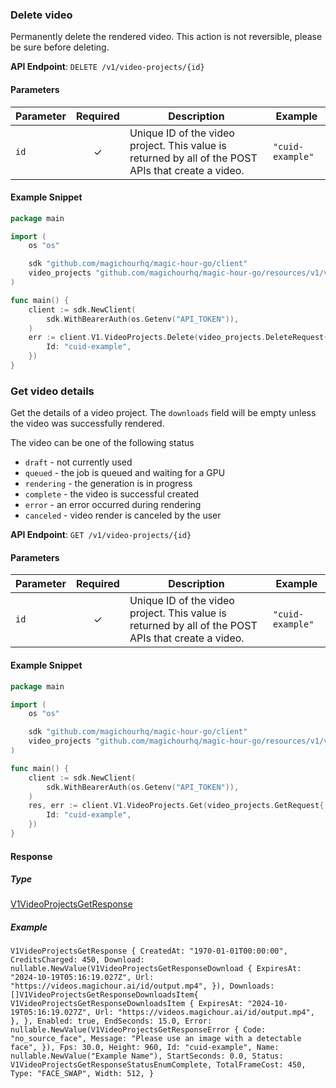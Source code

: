 
### Delete video <a name="delete"></a>

Permanently delete the rendered video. This action is not reversible, please be sure before deleting.

**API Endpoint**: `DELETE /v1/video-projects/{id}`

#### Parameters

| Parameter | Required | Description | Example |
|-----------|:--------:|-------------|--------|
| `id` | ✓ | Unique ID of the video project. This value is returned by all of the POST APIs that create a video. | `"cuid-example"` |

#### Example Snippet

```go
package main

import (
	os "os"

	sdk "github.com/magichourhq/magic-hour-go/client"
	video_projects "github.com/magichourhq/magic-hour-go/resources/v1/video_projects"
)

func main() {
	client := sdk.NewClient(
		sdk.WithBearerAuth(os.Getenv("API_TOKEN")),
	)
	err := client.V1.VideoProjects.Delete(video_projects.DeleteRequest{
		Id: "cuid-example",
	})
}

```

### Get video details <a name="get"></a>

Get the details of a video project. The `downloads` field will be empty unless the video was successfully rendered.

The video can be one of the following status
- `draft` - not currently used
- `queued` - the job is queued and waiting for a GPU
- `rendering` - the generation is in progress
- `complete` - the video is successful created
- `error` - an error occurred during rendering
- `canceled` - video render is canceled by the user


**API Endpoint**: `GET /v1/video-projects/{id}`

#### Parameters

| Parameter | Required | Description | Example |
|-----------|:--------:|-------------|--------|
| `id` | ✓ | Unique ID of the video project. This value is returned by all of the POST APIs that create a video. | `"cuid-example"` |

#### Example Snippet

```go
package main

import (
	os "os"

	sdk "github.com/magichourhq/magic-hour-go/client"
	video_projects "github.com/magichourhq/magic-hour-go/resources/v1/video_projects"
)

func main() {
	client := sdk.NewClient(
		sdk.WithBearerAuth(os.Getenv("API_TOKEN")),
	)
	res, err := client.V1.VideoProjects.Get(video_projects.GetRequest{
		Id: "cuid-example",
	})
}

```

#### Response

##### Type
[V1VideoProjectsGetResponse](/types/v1_video_projects_get_response.go)

##### Example
`V1VideoProjectsGetResponse {
CreatedAt: "1970-01-01T00:00:00",
CreditsCharged: 450,
Download: nullable.NewValue(V1VideoProjectsGetResponseDownload {
ExpiresAt: "2024-10-19T05:16:19.027Z",
Url: "https://videos.magichour.ai/id/output.mp4",
}),
Downloads: []V1VideoProjectsGetResponseDownloadsItem{
V1VideoProjectsGetResponseDownloadsItem {
ExpiresAt: "2024-10-19T05:16:19.027Z",
Url: "https://videos.magichour.ai/id/output.mp4",
},
},
Enabled: true,
EndSeconds: 15.0,
Error: nullable.NewValue(V1VideoProjectsGetResponseError {
Code: "no_source_face",
Message: "Please use an image with a detectable face",
}),
Fps: 30.0,
Height: 960,
Id: "cuid-example",
Name: nullable.NewValue("Example Name"),
StartSeconds: 0.0,
Status: V1VideoProjectsGetResponseStatusEnumComplete,
TotalFrameCost: 450,
Type: "FACE_SWAP",
Width: 512,
}`
